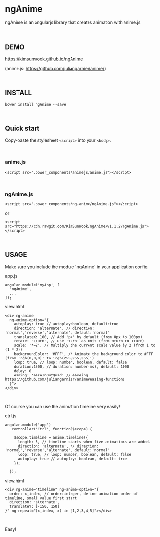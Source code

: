 ngAnime
=======

ngAnime is an angularjs library that creates animation with anime.js

<br/>

DEMO
-------
https://kimsunwook.github.io/ngAnime

(anime.js: https://github.com/juliangarnier/anime/)

<br/>

INSTALL
-------

```
bower install ngAnime --save
```

<br/>

Quick start
-------

Copy-paste the stylesheet ```<script>``` into your ```<body>```.

<br/>

### anime.js

```
<script src=".bower_components/animejs/anime.js"></script>
```

<br/>

### ngAnime.js

```
<script src=".bower_components/ng-anime/ngAnime.js"></script>
```
or
```
<script src="https://cdn.rawgit.com/KimSunWook/ngAnime/v1.1.2/ngAnime.js"></script>
```

<br/>

USAGE
-----

Make sure you include the module 'ngAnime' in your application config

app.js

```
angular.module('myApp', [
  'ngAnime',
  ...
]);
```

view.html

```
<div ng-anime
  ng-anime-option="{
    autoplay: true // autoplay:boolean, default:true
    direction: 'alternate', // direction: 'normal','reverse','alternate', default:'normal'
    translateX: 100, // Add 'px' by default (from 0px to 100px)
    rotate: '1turn', // Use 'turn' as unit (from 0turn to 1turn)
    scale: '*=2', // Multiply the current scale value by 2 (from 1 to (1 * 2))
    backgroundColor: '#FFF', // Animate the background color to #FFF (from 'rgb(0,0,0)' to 'rgb(255,255,255)')
    loop: true, // loop: number, boolean, default: false
    duration:1500, // duration: number(ms), default: 1000
    delay: 0
    easing: 'easeInOutQuad' // easeing: https://github.com/juliangarnier/anime#easing-functions
  }">
</div>
```

<br/>

Of course you can use the animation timeline very easily!

ctrl.js

```
angular.module('app')
  .controller('Ctrl', function($scope) {

    $scope.timeline = anime.timeline({
      length: 5, // timeline starts when five animations are added.
      direction: 'alternate', // direction: 'normal','reverse','alternate', default:'normal'
      loop: true, // loop: number, boolean, default: false
      autoplay: true // autoplay: boolean, default: true
    });

  });
```

view.html

```
<div ng-anime="timeline" ng-anime-option="{
  order: x_index, // order:integer, define animation order of timeline, small value first start
  direction: 'alternate',
  translateY: [-150, 150]
}" ng-repeat="(x_index, x) in [1,2,3,4,5]"></div>
```

<br/>

Easy!
